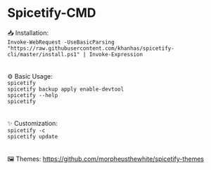 # Spicetify-CMD

📥 Installation:
<br>
`Invoke-WebRequest -UseBasicParsing "https://raw.githubusercontent.com/khanhas/spicetify-cli/master/install.ps1" | Invoke-Expression`
<br><br><br>
⚙ Basic Usage:
<br>
`spicetify`
<br>
`spicetify backup apply enable-devtool`
<br>
`spicetify --help`
<br>
`spicetify`
 <br><br><br>
✨ Customization:
<br>
`spicetify -c`
<br>
`spicetify update`
 <br><br><br>
🖼 Themes:
https://github.com/morpheusthewhite/spicetify-themes
